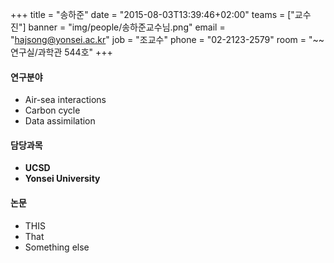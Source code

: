+++
title = "송하준"
date = "2015-08-03T13:39:46+02:00"
teams = ["교수진"]
banner = "img/people/송하준교수님.png"
email = "hajsong@yonsei.ac.kr"
job = "조교수"
phone = "02-2123-2579"
room = "~~ 연구실/과학관 544호"
+++

#### 연구분야
+ Air-sea interactions
+ Carbon cycle
+ Data assimilation

#### 담당과목
+ **UCSD**
+ **Yonsei University**

#### 논문
+ THIS
+ That
+ Something else


